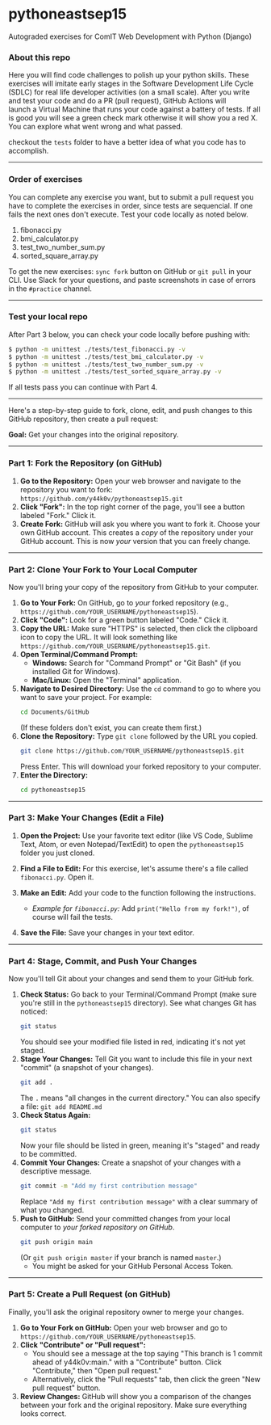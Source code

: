 # pythoneastsep15
Autograded exercises for ComIT Web Development with Python (Django)

### About this repo


Here you will find code challenges to polish up your python skills. These exercises will imitate early stages in the Software Development Life Cycle (SDLC) for real life developer activities (on a small scale). After you write and test your code and do a PR (pull request), GitHub Actions will launch a Virtual Machine that runs your code against a battery of tests. If all is good you will see a green check mark otherwise it will show you a red X. You can explore what went wrong and what passed. 

checkout the `tests` folder to have a better idea of what you code has to accomplish.


---
### Order of exercises

You can complete any exercise you want, but to submit a pull request you have to complete the exercises in order, since tests are sequencial. If one fails the next ones don't execute. Test your code locally as noted below. 
 
1. fibonacci.py
2. bmi_calculator.py
3. test_two_number_sum.py
4. sorted_square_array.py

To get the new exercises: `sync fork`  button on GitHub or `git pull` in your CLI. Use Slack for your questions, and paste screenshots in case of errors in the `#practice` channel.

---


### Test your local repo

After Part 3 below, you can check your code locally before pushing with:

```BASH
$ python -m unittest ./tests/test_fibonacci.py -v
$ python -m unittest ./tests/test_bmi_calculator.py -v
$ python -m unittest ./tests/test_two_number_sum.py -v 
$ python -m unittest ./tests/test_sorted_square_array.py -v
```

If all tests pass you can continue with Part 4.

---

Here's a step-by-step guide to fork, clone, edit, and push changes to this GitHub repository, then create a pull request:

**Goal:** Get your changes into the original repository.

---

### **Part 1: Fork the Repository (on GitHub)**

1.  **Go to the Repository:** Open your web browser and navigate to the repository you want to fork: `https://github.com/y44k0v/pythoneastsep15.git`
2.  **Click "Fork":** In the top right corner of the page, you'll see a button labeled "Fork." Click it. 
3.  **Create Fork:** GitHub will ask you where you want to fork it. Choose your own GitHub account. This creates a *copy* of the repository under your GitHub account. This is now *your* version that you can freely change.

---

### **Part 2: Clone Your Fork to Your Local Computer**

Now you'll bring your copy of the repository from GitHub to your computer.

1.  **Go to Your Fork:** On GitHub, go to *your* forked repository (e.g., `https://github.com/YOUR_USERNAME/pythoneastsep15`).
2.  **Click "Code":** Look for a green button labeled "Code." Click it.
3.  **Copy the URL:** Make sure "HTTPS" is selected, then click the clipboard icon to copy the URL. It will look something like `https://github.com/YOUR_USERNAME/pythoneastsep15.git`.
4.  **Open Terminal/Command Prompt:**
    *   **Windows:** Search for "Command Prompt" or "Git Bash" (if you installed Git for Windows).
    *   **Mac/Linux:** Open the "Terminal" application.
5.  **Navigate to Desired Directory:** Use the `cd` command to go to where you want to save your project. For example:
    ```bash
    cd Documents/GitHub
    ```
    (If these folders don't exist, you can create them first.)
6.  **Clone the Repository:** Type `git clone` followed by the URL you copied.
    ```bash
    git clone https://github.com/YOUR_USERNAME/pythoneastsep15.git
    ```
    Press Enter. This will download your forked repository to your computer.
7.  **Enter the Directory:**
    ```bash
    cd pythoneastsep15
    ```

---

### **Part 3: Make Your Changes (Edit a File)**

1.  **Open the Project:** Use your favorite text editor (like VS Code, Sublime Text, Atom, or even Notepad/TextEdit) to open the `pythoneastsep15` folder you just cloned.
2.  **Find a File to Edit:** For this exercise, let's assume there's a file called `fibonacci.py`. Open it.
3.  **Make an Edit:** Add your code to the function following the instructions.
    
    *   *Example for `fibonacci.py`:* Add `print("Hello from my fork!")`, of course will fail the tests.
4.  **Save the File:** Save your changes in your text editor.

---

### **Part 4: Stage, Commit, and Push Your Changes**

Now you'll tell Git about your changes and send them to your GitHub fork.

1.  **Check Status:** Go back to your Terminal/Command Prompt (make sure you're still in the `pythoneastsep15` directory). See what changes Git has noticed:
    ```bash
    git status
    ```
    You should see your modified file listed in red, indicating it's not yet staged.
2.  **Stage Your Changes:** Tell Git you want to include this file in your next "commit" (a snapshot of your changes).
    ```bash
    git add .
    ```
    The `.` means "all changes in the current directory." You can also specify a file: `git add README.md`
3.  **Check Status Again:**
    ```bash
    git status
    ```
    Now your file should be listed in green, meaning it's "staged" and ready to be committed.
4.  **Commit Your Changes:** Create a snapshot of your changes with a descriptive message.
    ```bash
    git commit -m "Add my first contribution message"
    ```
    Replace `"Add my first contribution message"` with a clear summary of what you changed.
5.  **Push to GitHub:** Send your committed changes from your local computer to *your forked repository on GitHub*.
    ```bash
    git push origin main
    ```
    (Or `git push origin master` if your branch is named `master`.)
    *   You might be asked for your GitHub Personal Access Token.

---

### **Part 5: Create a Pull Request (on GitHub)**

Finally, you'll ask the original repository owner to merge your changes.

1.  **Go to Your Fork on GitHub:** Open your web browser and go to `https://github.com/YOUR_USERNAME/pythoneastsep15`.
2.  **Click "Contribute" or "Pull request":**
    *   You should see a message at the top saying "This branch is 1 commit ahead of y44k0v:main." with a "Contribute" button. Click "Contribute," then "Open pull request."
    *   Alternatively, click the "Pull requests" tab, then click the green "New pull request" button.
3.  **Review Changes:** GitHub will show you a comparison of the changes between your fork and the original repository. Make sure everything looks correct.
    
